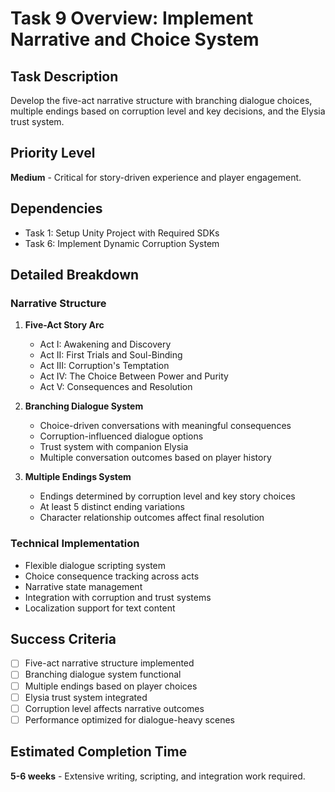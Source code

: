 # Task 9 Overview: Implement Narrative and Choice System

## Task Description
Develop the five-act narrative structure with branching dialogue choices, multiple endings based on corruption level and key decisions, and the Elysia trust system.

## Priority Level
**Medium** - Critical for story-driven experience and player engagement.

## Dependencies
- Task 1: Setup Unity Project with Required SDKs
- Task 6: Implement Dynamic Corruption System

## Detailed Breakdown

### Narrative Structure
1. **Five-Act Story Arc**
   - Act I: Awakening and Discovery
   - Act II: First Trials and Soul-Binding
   - Act III: Corruption's Temptation
   - Act IV: The Choice Between Power and Purity
   - Act V: Consequences and Resolution

2. **Branching Dialogue System**
   - Choice-driven conversations with meaningful consequences
   - Corruption-influenced dialogue options
   - Trust system with companion Elysia
   - Multiple conversation outcomes based on player history

3. **Multiple Endings System**
   - Endings determined by corruption level and key story choices
   - At least 5 distinct ending variations
   - Character relationship outcomes affect final resolution

### Technical Implementation
- Flexible dialogue scripting system
- Choice consequence tracking across acts
- Narrative state management
- Integration with corruption and trust systems
- Localization support for text content

## Success Criteria
- [ ] Five-act narrative structure implemented
- [ ] Branching dialogue system functional
- [ ] Multiple endings based on player choices
- [ ] Elysia trust system integrated
- [ ] Corruption level affects narrative outcomes
- [ ] Performance optimized for dialogue-heavy scenes

## Estimated Completion Time
**5-6 weeks** - Extensive writing, scripting, and integration work required. 